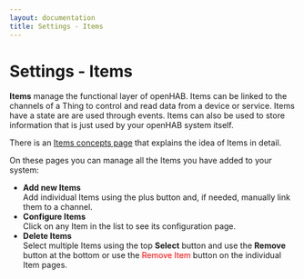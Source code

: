 ```yaml
---
layout: documentation
title: Settings - Items
---
```


# Settings - Items

<!-- START MAINUI SIDEBAR DOC - DO NOT REMOVE -->
**Items** manage the functional layer of openHAB.
Items can be linked to the channels of a Thing to control and read data from a device or service.
Items have a state are are used through events.
Items can also be used to store information that is just used by your openHAB system itself.

There is an [Items concepts page]({{base}}/concepts/items.html) that explains the idea of Items in detail.

On these pages you can manage all the Items you have added to your system:

- **Add new Items**<br>
  Add individual Items using the <!--F7:blue plus_circle_fill --> plus button and, if needed, manually link them to a channel.
- **Configure Items**<br>
  Click on any Item in the list to see its configuration page.
- **Delete Items**<br>
  Select multiple Items using the top **Select** button and use the **Remove** button at the bottom or use the <span style="color: red">Remove Item</span> button on the individual Item pages.
<!-- END MAINUI SIDEBAR DOC - DO NOT REMOVE -->

